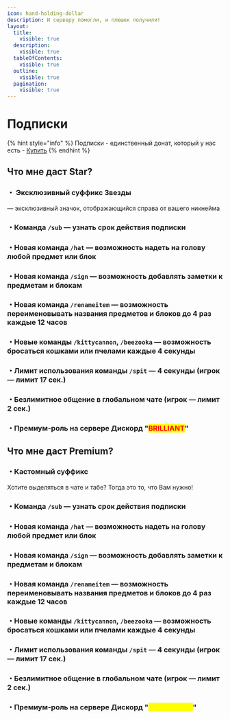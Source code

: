 ```yaml
---
icon: hand-holding-dollar
description: И серверу помогли, и плюшек получили!
layout:
  title:
    visible: true
  description:
    visible: true
  tableOfContents:
    visible: true
  outline:
    visible: true
  pagination:
    visible: true
---
```


# Подписки

{% hint style="info" %}
Подписки - единственный донат, который у нас есть - [Купить](https://store.fdmine.ru/)
{% endhint %}

## Что мне даст Star? <a href="#chto-mne-dast-arc" id="chto-mne-dast-arc"></a>

### ・ Эксклюзивный суффикс Звезды <a href="#id-1-cvetnoi-nik" id="id-1-cvetnoi-nik"></a>

— эксклюзивный значок, отображающийся справа от вашего никнейма

### ・Команда `/sub` — узнать срок действия подписки

### ・Новая команда `/hat` — возможность надеть на голову любой предмет или блок

### ・Новая команда `/sign` — возможность добавлять заметки к предметам и блокам

### ・Новая команда `/renameitem` — возможность переименовывать названия предметов и блоков до 4 раз каждые 12 часов

### ・Новые команды `/kittycannon`, `/beezooka` — возможность бросаться кошками или пчелами каждые 4 секунды

### ・Лимит использования команды `/spit` — 4 секунды (игрок — лимит 17 cек.)

### ・Безлимитное общение в глобальном чате (игрок — лимит 2 cек.)

### ・Премиум-роль на сервере Дискорд "<mark style="color:red;">BRILLIANT</mark>"





## Что мне даст Premium? <a href="#chto-mne-dast-arc" id="chto-mne-dast-arc"></a>

### ・Кастомный суффикс&#x20;

Хотите выделяться в чате и табе? Тогда это то, что Вам нужно!

### ・Команда `/sub` — узнать срок действия подписки

### ・Новая команда `/hat` — возможность надеть на голову любой предмет или блок

### ・Новая команда `/sign` — возможность добавлять заметки к предметам и блокам

### ・Новая команда `/renameitem` — возможность переименовывать названия предметов и блоков до 4 раз каждые 12 часов

### ・Новые команды `/kittycannon`, `/beezooka` — возможность бросаться кошками или пчелами каждые 4 секунды

### ・Лимит использования команды `/spit` — 4 секунды (игрок — лимит 17 cек.)

### ・Безлимитное общение в глобальном чате (игрок — лимит 2 cек.)

### ・Премиум-роль на сервере Дискорд "<mark style="color:yellow;">S P O N S O R</mark>"
